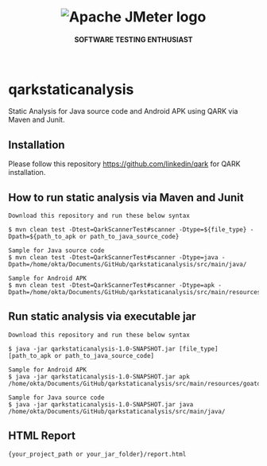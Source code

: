 <h1 align="center"><img src="https://user-images.githubusercontent.com/26521948/72658109-63a1d400-39e7-11ea-9667-c652586b4508.png" alt="Apache JMeter logo" /></h1>
<h4 align="center">SOFTWARE TESTING ENTHUSIAST</h4>
<br>

# qarkstaticanalysis
Static Analysis for Java source code and Android APK using QARK via Maven and Junit.

## Installation
Please follow this repository https://github.com/linkedin/qark for QARK installation.


## How to run static analysis via Maven and Junit
```
Download this repository and run these below syntax

$ mvn clean test -Dtest=QarkScannerTest#scanner -Dtype=${file_type} -Dpath=${path_to_apk or path_to_java_source_code}

Sample for Java source code
$ mvn clean test -Dtest=QarkScannerTest#scanner -Dtype=java -Dpath=/home/okta/Documents/GitHub/qarkstaticanalysis/src/main/java/

Sample for Android APK
$ mvn clean test -Dtest=QarkScannerTest#scanner -Dtype=apk -Dpath=/home/okta/Documents/GitHub/qarkstaticanalysis/src/main/resources/goatdroid.apk
```

## Run static analysis via executable jar
```
Download this repository and run these below syntax

$ java -jar qarkstaticanalysis-1.0-SNAPSHOT.jar [file_type] [path_to_apk or path_to_java_source_code]

Sample for Android APK
$ java -jar qarkstaticanalysis-1.0-SNAPSHOT.jar apk /home/okta/Documents/GitHub/qarkstaticanalysis/src/main/resources/goatdroid.apk

Sample for Java source code
$ java -jar qarkstaticanalysis-1.0-SNAPSHOT.jar java /home/okta/Documents/GitHub/qarkstaticanalysis/src/main/java/
```

## HTML Report
```
{your_project_path or your_jar_folder}/report.html
```


